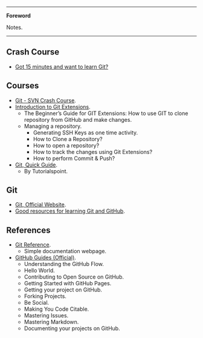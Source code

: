 <!--
---

[TOC]
-->
---

**Foreword**

Notes.

---

## Crash Course

- [Got 15 minutes and want to learn Git?](https://try.github.io/levels/1/challenges/1)

## Courses

- [Git - SVN Crash Course](http://git.or.cz/course/svn.html).
- [Introduction to Git Extensions](https://bytescout.com/blog/beginner-guide-to-git-on-windows-using-git-extensions).
	- The Beginner’s Guide for GIT Extensions: How to use GIT to clone repository from GitHub and make changes.
	- Managing a repository.
		- Generating SSH Keys as one time activity.
		- How to Clone a Repository?
		- How to open a repository?
		- How to track the changes using Git Extensions?
		- How to perform Commit & Push?
- [Git, Quick Guide](http://www.tutorialspoint.com/git/git_quick_guide.htm).
	- By Tutorialspoint.

## Git

- [Git, Official Website](https://git-scm.com/).
- [Good resources for learning Git and GitHub](https://help.github.com/articles/good-resources-for-learning-git-and-github/).

## References

- [Git Reference](http://gitref.org/).
	- Simple documentation webpage.
- [GitHub Guides (Official)](https://guides.github.com/).
	- Understanding the GitHub Flow.
	- Hello World.
	- Contributing to Open Source on GitHub.
	- Getting Started with GitHub Pages.
	- Getting your project on GitHub.
	- Forking Projects.
	- Be Social.
	- Making You Code Citable.
	- Mastering Issues.
	- Mastering Markdown.
	- Documenting your projects on GitHub.
